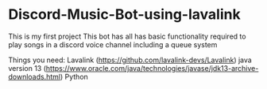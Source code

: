 # Discord-Music-Bot-using-lavalink
This is my first project 
This bot has all has basic functionality required to play songs in a discord voice channel including a queue system























Things you need:
Lavalink (https://github.com/lavalink-devs/Lavalink)
java version 13 (https://www.oracle.com/java/technologies/javase/jdk13-archive-downloads.html)
Python

